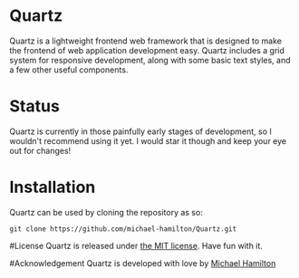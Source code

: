 # Quartz
Quartz is a lightweight frontend web framework that is designed to make the frontend of web application development easy.  Quartz includes a grid system for responsive development, along with some basic text styles, and a few other useful components.

# Status
Quartz is currently in those painfully early stages of development, so I wouldn't recommend using it yet.  I would star it though and keep your eye out for changes!

# Installation
Quartz can be used by cloning the repository as so:
```
git clone https://github.com/michael-hamilton/Quartz.git
```

#License
Quartz is released under [the MIT license](https://github.com/michael-hamilton/Quartz/blob/master/LICENSE).  Have fun with it.

#Acknowledgement
Quartz is developed with love by [Michael Hamilton](https://github.com/michael-hamilton)
